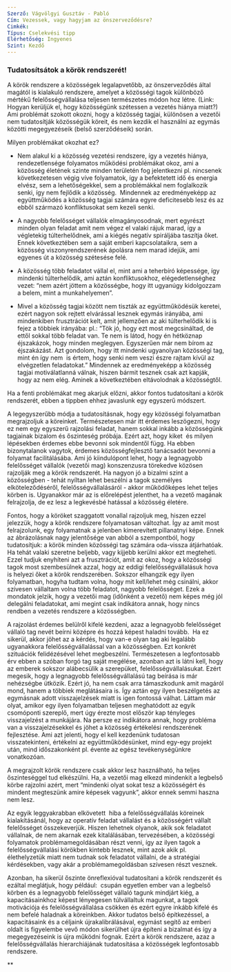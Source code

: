 ```yaml
---
Szerző: Vágvölgyi Gusztáv - Pabló
Cím: Vezessek, vagy hagyjam az önszerveződésre?
Cimkék: 
Típus: Cselekvési tipp
Elérhetőség: Ingyenes
Szint: Kezdő
---
```

### Tudatosítsátok a körök rendszerét!

A körök rendszere a közösségek legalapvetőbb, az önszerveződés által magától is kialakuló rendszere, amelyet a közösségi tagok különböző mértékű felelősségvállalása teljesen természetes módon hoz létre. (Link: Hogyan kerüljük el, hogy közösségünk szétessen a vezetés hiánya miatt?) Ami problémát szokott okozni, hogy a közösség tagjai, különösen a vezetői nem tudatosítják közösségük köreit, és nem kezdik el használni az egymás közötti megegyezéseik (belső szerződéseik) során.

Milyen problémákat okozhat ez?

-   Nem alakul ki a közösség vezetési rendszere, így a vezetés hiánya, rendezetlensége folyamatos működési problémákat okoz, ami a közösség életének szinte minden területén fog jelentkezni pl. nincsenek következetesen végig víve folyamatok, így a befektetett idő és energia elvész, sem a lehetőségekkel, sem a problémákkal nem foglalkozik senki, így nem fejlődik a közösség.  Mindennek az eredményeképp az együttműködés a közösség tagjai számára egyre deficitesebb lesz és az ebből származó konfliktusokat sem kezeli senki.
    
-   A nagyobb felelősséget vállalók elmagányosodnak, mert egyrészt minden olyan feladat amit nem végez el valaki rájuk marad, így a végletekig túlterhelődnek, ami a kiégés negatív spiráljába taszítja őket. Ennek következtében sem a saját emberi kapcsolataikra, sem a közösség viszonyrendszerének ápolásra nem marad idejük, ami egyenes út a közösség szétesése felé.
    
-   A közösség több feladatot vállal el, mint ami a teherbíró képessége, így mindenki túlterhelődik, ami aztán konfliktusokhoz, elégedetlenséghez vezet: “nem azért jöttem a közösségbe, hogy itt ugyanúgy kidolgozzam a belem, mint a munkahelyemen”.
    
-   Mivel a közösség tagjai között nem tiszták az együttműködésük keretei, ezért nagyon sok rejtett elvárással lesznek egymás irányába, ami mindenkiben frusztrációt kelt, amit jellemzően az aki túlterhelődik ki is fejez a többiek irányába: pl.: “Tök jó, hogy ezt most megcsináltad, de ettől sokkal több feladat van. Te nem is látod, hogy én hétköznap éjszakázok, hogy minden meglegyen. Egyszerűen már nem bírom az éjszakázást. Azt gondolom, hogy itt mindenki ugyanolyan közösségi tag, mint én így nem  is értem, hogy senki nem veszi észre rajtam kívül az elvégzetlen feladatokat.” Mindennek az eredményeképp a közösség tagjai motiválatlanná válnak, hiszen bármit tesznek csak azt kapják, hogy az nem elég. Aminek a következtében eltávolodnak a közösségtől.
    

Ha a fenti problémákat meg akarjuk előzni, akkor fontos tudatosítani a körök rendszerét, ebben a tippben ehhez javaslunk egy egyszerű módszert. 

A legegyszerűbb módja a tudatosításnak, hogy egy közösségi folyamatban megrajzoljuk a köreinket. Természetesen már itt érdemes leszögezni, hogy ez nem egy egyszerű rajzolási feladat, hanem sokkal inkább a közösségünk tagjainak bizalom és őszinteség próbája. Ezért azt, hogy kiket  és milyen lépésekben érdemes ebbe bevonni sok mindentől függ. Ha ebben bizonytalanok vagytok, érdemes közösségfejlesztő tanácsadót bevonni a folyamat facilitálásába. Ami jó kiindulópont lehet, hogy a legnagyobb felelősséget vállalók (vezetői mag) konszenzusra törekedve közösen rajzolják meg a körök rendszerét. Ha nagyon jó a bizalmi szint a közösségben - tehát nyíltan lehet beszélni a tagok személyes elköteleződéséről, felelősségvállalásáról - akkor működőképes lehet teljes körben is. Ugyanakkor már az is előrelépést jelenthet, ha a vezető magának felrajzolja, de ez lesz a legkevésbé hatással a közösség életére.

Fontos, hogy a köröket szaggatott vonallal rajzoljuk meg, hiszen ezzel jelezzük, hogy a körök rendszere folyamatosan változhat. Így az amit most felrajzolunk, egy folyamatnak a jelenben kimerevített pillanatnyi képe. Ennek az ábrázolásnak nagy jelentősége van abból a szempontból, hogy tudatosítjuk: a körök minden közösségi tag számára oda-vissza átjárhatóak. Ha tehát valaki szeretne beljebb, vagy kijjebb kerülni akkor ezt megteheti.  Ezzel tudjuk enyhíteni azt a frusztrációt, amit az okoz, hogy a közösségi tagok most szembesülnek azzal, hogy az eddigi felelősségvállalásuk hova is helyezi őket a körök rendszerében. Sokszor elhangzik egy ilyen folyamatban, hogyha tudtam volna, hogy mit kell/lehet még csinálni, akkor szívesen vállaltam volna több feladatot, nagyobb felelősséget. Ezek a mondatok jelzik, hogy a vezetői mag (időnként a vezető) nem képes még jól delegálni feladatokat, ami megint csak indikátora annak, hogy nincs rendben a vezetés rendszere a közösségben.

A rajzolást érdemes belülről kifelé kezdeni, azaz a legnagyobb felelősséget vállaló tag nevét beírni középre és hozzá képest haladni tovább.  Ha ez sikerül, akkor jöhet az a kérdés, hogy van-e olyan tag aki legalább ugyanakkora felelősségvállalással van a közösségben. Ezt konkrét szituációk felidézésével lehet megbeszélni. Természetesen a legfontosabb érv ebben a szóban forgó tag saját megélése, azonban azt is látni kell, hogy az emberek sokszor alábecsülik a szerepüket, felelősségvállalásukat. Ezért megesik, hogy a legnagyobb felelősségvállalású tag beírása is már nehézségbe ütközik. Ezért jó, ha nem csak arra támaszkodunk amit magáról mond, hanem a többiek meglátásaira is. Így aztán egy ilyen beszélgetés az egymásnak adott visszajelzések miatt is igen fontossá válhat. Láttam már olyat, amikor egy ilyen folyamatban teljesen meghatódott az egyik csomóponti szereplő, mert úgy érezte most először kap tényleges visszajelzést a munkájára. Na persze ez indikátora annak, hogy probléma van a visszajelzésekkel és jöhet a közösség értékelési rendszerének fejlesztése. Ami azt jelenti, hogy el kell kezdenünk tudatosan visszatekinteni, értékelni az együttműködésünket, mind egy-egy projekt után, mind időszakonként pl. évente az egész tevékenységünkre vonatkozóan.

A megrajzolt körök rendszere csak akkor lesz használható, ha teljes őszinteséggel tud elkészülni. Ha, a vezetői mag elkezd mindenkit a legbelső körbe rajzolni azért, mert “mindenki olyat sokat tesz a közösségért és mindent megteszünk amire képesek vagyunk”, akkor ennek semmi haszna nem lesz. 

Az egyik leggyakrabban elkövetett  hiba a felelősségvállalás köreinek kialakításánál, hogy az operatív feladat vállalást és a közösségért vállalt felelősséget összekeverjük. Hiszen lehetnek olyanok, akik sok feladatot vállalnak, de nem akarnak ezek kitalálásában, tervezésében, a közösségi folyamatok problémamegoldásában részt venni, így az ilyen tagok a felelősségvállalási körökben kintebb lesznek, mint azok akik pl. élethelyzetük miatt nem tudnak sok feladatot vállalni, de a stratégiai kérdésekben, vagy akár a problémamegoldásban szívesen részt vesznek. 

Azonban, ha sikerül őszinte önreflexióval tudatosítani a körök rendszerét és ezáltal meglátjuk, hogy például:  csupán egyetlen ember van a legbelső körben és a legnagyobb felelősséget vállaló tagunk mindjárt kiég, a kapacitásainkhoz képest lényegesen túlvállaltuk magunkat, a tagok motivációja és felelősségvállalása csökken és ezért egyre inkább kifelé és nem befelé haladnak a köreinkben. Akkor tudatos belső építkezéssel, a kapacitásaink és a céljaink újrakalibrálásával, egymást segítő az emberi oldalt is figyelembe vevő módon sikerülhet újra építeni a bizalmat és így a megegyezéseink is újra működni fognak. Ezért a körök rendszere, azaz a felelősségvállalás hierarchiájának tudatosítása a közösségek legfontosabb rendszere.

**
